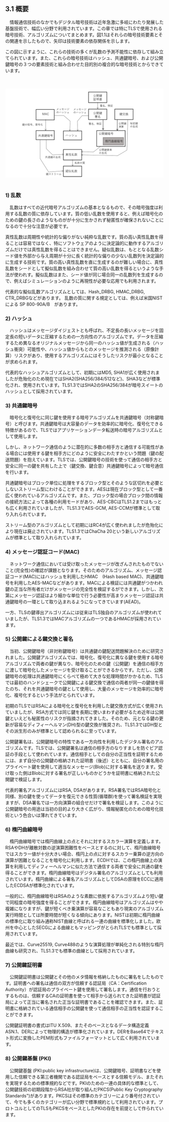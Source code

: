 ## 3.1 概要
　情報通信技術のなかでもデジタル暗号技術は近年急激に多岐にわたり発展した基盤技術で、幅広い分野で利用されています。この章では特にTLSで使用される暗号技術、アルゴリズムについてまとめます。図1.1はそれらの暗号技術要素とその関連を示したもので、矢印は技術要素の依存関係を示します。

この図に示すように、これらの技術の多くが乱数の予測不能性に依存して組み立てられています。また、これらの暗号技術はハッシュ、共通鍵暗号、および公開鍵暗号の３つの要素技術と組み合わせた目的別の複合的な暗号技術とからできています。

<br><br>
![図3-1](./fig3-1.jpg)
<br><br>

### 1) 乱数
　乱数はすべての近代暗号アルゴリズムの基本となるもので、その暗号強度は利用する乱数の質に依存しています。質の低い乱数を使用すると、例えば暗号化のための鍵の長さのようなものがが十分に生かされず秘匿性が確保されないことになるので十分な注意が必要です。

真性乱数は周期性や統計的な偏りがない純粋な乱数です。質の高い真性乱数を得ることは容易ではなく、特にソフトウェアのように決定論的に動作するアルゴリズムだけでは真性乱数を得ることはできません。疑似乱数は、もととなる乱数シード値を外部から与え周期が十分に長く統計的な偏りの少ない乱数列を決定論的に生成する技術です。質の高い真性乱数を直に生成するのが難しい場合に、真性乱数をシードとして擬似乱数を組み合わせて質の高い乱数を得るというような手法が使われす。擬似乱数はまた、シード値が同じ場合同一の乱数列を生成するので、例えばシミュレーションのように再現性が必要な応用でも利用されます。

代表的な擬似乱数アルゴリズムとしては、Hash_DRBG, HMAC_DRBG, CTR_DRBGなどがあります。
乱数の質に関する規定としては、例えば米国NISTによる SP 800-90A/B　があります。

### 2) ハッシュ
　ハッシュはメッセージダイジェストとも呼ばれ、不定長の長いメッセージを固定長の短いデータに圧縮するための一方向性のアルゴリズムです。データを圧縮するため異なるオリジナルメッセージから同一のハッシュ値が生成される（ハッシュ衝突）可能性や、ハッシュ値からもとのメッセージを推測される（原像計算）リスクがあり、使用するアルゴリズムにはそうしたリスクが最小となることが求められます。

代表的なハッシュアルゴリズムとして、初期にはMD5, SHA1が広く使用されましたが危殆化のため現在ではSHA2(SHA256/384/512など)、SHA3などが標準化され、使用されています。TLS1.3ではSHA2のSHA256/384が暗号スイートのハッシュとして採用されています。

### 3) 共通鍵暗号
　暗号化と復号化に同じ鍵を使用する暗号アルゴリズムを共通鍵暗号（対称鍵暗号）と呼びます。共通鍵暗号は大容量のデータを効率的に暗号化、復号化できる特徴があるので、TLSではアプリケーションデータ転送時の暗号アルゴリズムとして使用します。

しかし、ネットワーク通信のように潜在的に多数の相手方と通信する可能性がある場合には使用する鍵を相手方にどのように安全にわたすかという問題（鍵の配送問題）を抱えています。TLSでは、公開鍵暗号の技術を使って通信の相手方と安全に同一の鍵を共有した上で（鍵交換、鍵合意）共通鍵暗号によって暗号通信を行います。

共通鍵暗号はブロック単位に処理をするブロック型とそのような区切れを必要としないストリーム型にわけることができます。AESは現在ブロック型として一番広く使われているアルゴリズムです。また、ブロック型の場合ブロック間の情報の接続方法によって各種の利用モードがあり、AES-CBCはTLS1.2まではもっとも広く利用されていましたが、TLS1.3でAES-GCM, AES-CCMが標準として取り入れられています。

ストリーム型のアルゴリズムとして初期にはRC4が広く使われましたが危殆化により現在は廃止されています。TLS1.3ではChaCha 20という新しいアルゴリズムが標準として取り入れられています。

### 4) メッセージ認証コード(MAC)
　ネットワーク通信においては受け取ったメッセージが改ざんされたものでないこと(完全性)の確認が課題となります。そのためのアルゴリズム、メッセージ認証コード(MAC)にはハッシュを利用したHMAC　(Hash based MAC)、共通鍵暗号を利用したAES-MACなどがあります。MACによる検証には共通鍵がつかわれ鍵の正当な所有者だけがメッセージの完全性を検証するができます。しかし、次第にメッセージ認証はより細かな単位で行う必要性が高まりメッセージ認証は共通鍵暗号の一環として取り込まれるようになってきています(AEAD)。

一方、TLSの鍵導出アルゴリズムには従来はTLS独自のアルゴリズムが使われていましたが、TLS1.3ではMACアルゴリズムの一つであるHMACが採用されています。

### 5) 公開鍵による鍵交換と署名
　当初、公開鍵暗号（非対称鍵暗号）は共通鍵の鍵配送問題解決のために研究されました。公開鍵アルゴリズムでは、暗号化、復号化に異なる鍵を使用する暗号アルゴリズムで両者の鍵が異なり、暗号化のための鍵（公開鍵）を通信の相手方に渡して暗号化したメッセージを受け取ることができるからです。ただし、公開鍵暗号の処理は共通鍵暗号にくらべて極めて大きな処理時間がかかるため、TLSでは最初のハンドシェークで公開鍵による鍵交換で通信の両者が同一の鍵値を得たのち、それを共通鍵暗号の鍵として使用し、大量のメッセージを効率的に暗号化、複号化するという手法がとられています。

初期のTLSではRSAによる暗号化と復号化を利用した鍵交換方式が広く使用されていましたが、RSA方式では同じ鍵を長期に使いまわす必要がるため近年は公開鍵といえども秘匿性のリスクが指摘されてきました。そのため、元となる鍵の更新が容易なディフィーヘルマン(DH)型の鍵交換が推奨され、TLS1.3ではDH型とその派生形のみが標準として認められるに至っています。

公開鍵署名は、公開鍵暗号の特性である一方向性を利用したデジタル署名のアルゴリズムです。TLSでは、公開鍵署名は通信の相手方のなりすましを防ぐピア認証の手段として使われています。通信相手としての自分の正当性を証明するためには、まず自分の公開鍵の格納された証明書（後述）とともに、自分の署名用のプライベート鍵を使用して適当なメッセージ(Blob)に対する署名を送ります。受け取った側はBlobに対する署名が正しいものかどうかを証明書に格納された公開鍵で検証します。

代表的署名アルゴリズムにはRSA, DSAがあります。RSA署名ではRSA暗号化と同様、別の鍵を使ってデータを復元できる性質(循環群)を使って署名検証を実現ますが、DSA署名では一方向演算の組合せだけで署名を検証します。このように公開鍵暗号の用途は当初の目的より大きく広がり、情報秘匿化のための暗号化技術という色合いは薄れてきています。

### 6) 楕円曲線暗号
　楕円曲線暗号では楕円曲線上の点とそれに対するスカラー演算を定義します。RSAやDHが離散対数の逆演算困難性をベースとするのに対して、楕円曲線暗号ではスカラー値が十分大きい場合、楕円上の点に対するスカラー乗算の逆方向の演算が困難となることを暗号化に利用します。ECDHでは、この楕円曲線上の演算を利用してディフィーヘルマンに似た方法で通信する両者で安全に共通の鍵を得ることができます。楕円曲線暗号はデジタル署名のアルゴリズムとしても利用されています。楕円曲線による署名アルゴリズムとしてDSAの原理をECCに適用したECDSAが標準化されています。

一般的に、楕円曲線暗号はRSAのような素数に依拠するアルゴリズムより短い鍵で同程度の暗号強度を得ることができます。楕円曲線暗号はアルゴリズムはやや複雑になりますが、鍵が短くべき乗演算が容易なこともあり現実のアルゴリズム実行時間としては所要時間が短くなる傾向にあります。NISTは初期に楕円曲線の標準化に取り組み通称NIST曲線と呼ばれる一連の曲線を標準化しました。欧州を中心としたSECGによる曲線ともマッピングがとられTLSでも標準として採用されています。

最近では、Curve25519, Curve488のような演算処理が単純化される特別な楕円曲線も研究され、TLS1.3でも標準の曲線として採用されています。

### 7) 公開鍵証明書
　公開鍵証明書は公開鍵とその他のメタ情報を格納したものに署名をしたものです。証明書への署名は通信の双方が信頼する認証局（CA：Certification Authority）が認証局のプライベート鍵を使用して署名します。通信を行おうとするものは、信頼するCAの証明書を使って相手から送られてきた証明書が認証局によって正当に署名された正当な証明書であることを確認できます。また、証明書に格納されている通信相手の公開鍵を使って通信相手の正当性を認証することができます。

公開鍵証明書の書式はITU X.509、またそのベースとなるデータ構造定義ASN.1、DERによって物理的構造が標準化されています。DERをBase64でテキスト形式に変換したPEM形式もファイルフォーマットとして広く利用されています。

### 8) 公開鍵基盤 (PKI)
　公開鍵基盤 (PKI:public key infrastructure)は、公開鍵暗号、証明書などを使用した信頼できる第三者機関である認証局をベースとする信頼モデル、またそれを実現するための標準規約などです。PKIのための一連の具体的な標準として、公開鍵技術の初期段階からRSA社が取り組んだPKCS(Public Key Cryptography Standards")があります。PKCSはその標準のカテゴリーにより番号付されていて、今でも多くのカテゴリーが広い分野で標準規約として利用されています。プロトコルとしてのTLSもPKCSをベースとしたPKIの存在を前提として作られています。


